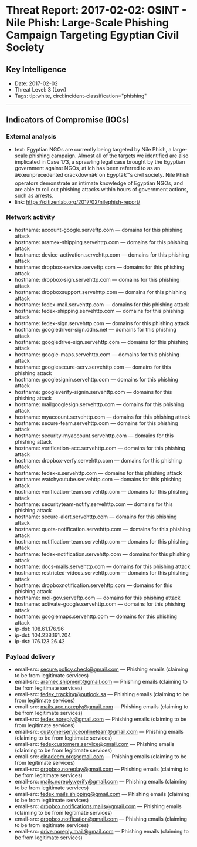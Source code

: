 # Threat Report: 2017-02-02: OSINT - Nile Phish: Large-Scale Phishing Campaign Targeting Egyptian Civil Society


## Key Intelligence
* Date: 2017-02-02
* Threat Level: 3 (Low)
* Tags: tlp:white, circl:incident-classification="phishing"

---

## Indicators of Compromise (IOCs)
### External analysis
* text: Egyptian NGOs are currently being targeted by Nile Phish, a large-scale phishing campaign.
Almost all of the targets we identified are also implicated in Case 173, a sprawling legal case brought by the Egyptian government against NGOs, at ich has been referred to as an â€œunprecedented crackdownâ€ on Egyptâ€™s civil society.
Nile Phish operators demonstrate an intimate knowledge of Egyptian NGOs, and are able to roll out phishing attacks within hours of government actions, such as arrests.
* link: https://citizenlab.org/2017/02/nilephish-report/

### Network activity
* hostname: account-google.serveftp.com — domains for this phishing attack
* hostname: aramex-shipping.servehttp.com — domains for this phishing attack
* hostname: device-activation.servehttp.com — domains for this phishing attack
* hostname: dropbox-service.serveftp.com — domains for this phishing attack
* hostname: dropbox-sign.servehttp.com — domains for this phishing attack
* hostname: dropboxsupport.servehttp.com — domains for this phishing attack
* hostname: fedex-mail.servehttp.com — domains for this phishing attack
* hostname: fedex-shipping.servehttp.com — domains for this phishing attack
* hostname: fedex-sign.servehttp.com — domains for this phishing attack
* hostname: googledriver-sign.ddns.net — domains for this phishing attack
* hostname: googledrive-sign.servehttp.com — domains for this phishing attack
* hostname: google-maps.servehttp.com — domains for this phishing attack
* hostname: googlesecure-serv.servehttp.com — domains for this phishing attack
* hostname: googlesignin.servehttp.com — domains for this phishing attack
* hostname: googleverify-signin.servehttp.com — domains for this phishing attack
* hostname: mailgooglesign.servehttp.com — domains for this phishing attack
* hostname: myaccount.servehttp.com — domains for this phishing attack
* hostname: secure-team.servehttp.com — domains for this phishing attack
* hostname: security-myaccount.servehttp.com — domains for this phishing attack
* hostname: verification-acc.servehttp.com — domains for this phishing attack
* hostname: dropbox-verfy.servehttp.com — domains for this phishing attack
* hostname: fedex-s.servehttp.com — domains for this phishing attack
* hostname: watchyoutube.servehttp.com — domains for this phishing attack
* hostname: verification-team.servehttp.com — domains for this phishing attack
* hostname: securityteam-notify.servehttp.com — domains for this phishing attack
* hostname: secure-alert.servehttp.com — domains for this phishing attack
* hostname: quota-notification.servehttp.com — domains for this phishing attack
* hostname: notification-team.servehttp.com — domains for this phishing attack
* hostname: fedex-notification.servehttp.com — domains for this phishing attack
* hostname: docs-mails.servehttp.com — domains for this phishing attack
* hostname: restricted-videos.servehttp.com — domains for this phishing attack
* hostname: dropboxnotification.servehttp.com — domains for this phishing attack
* hostname: moi-gov.serveftp.com — domains for this phishing attack
* hostname: activate-google.servehttp.com — domains for this phishing attack
* hostname: googlemaps.servehttp.com — domains for this phishing attack
* ip-dst: 108.61.176.96
* ip-dst: 104.238.191.204
* ip-dst: 176.123.26.42

### Payload delivery
* email-src: secure.policy.check@gmail.com — Phishing emails (claiming to be from legitimate services)
* email-src: aramex.shipment@gmail.com — Phishing emails (claiming to be from legitimate services)
* email-src: fedex_tracking@outlook.sa — Phishing emails (claiming to be from legitimate services)
* email-src: mails.acc.noreply@gmail.com — Phishing emails (claiming to be from legitimate services)
* email-src: fedex.noreply@gmail.com — Phishing emails (claiming to be from legitimate services)
* email-src: customerserviceonlineteam@gmail.com — Phishing emails (claiming to be from legitimate services)
* email-src: fedexcustomers.service@gmail.com — Phishing emails (claiming to be from legitimate services)
* email-src: elnadeem.org@gmail.com — Phishing emails (claiming to be from legitimate services)
* email-src: dropbox.noreplay@gmail.com — Phishing emails (claiming to be from legitimate services)
* email-src: mails.noreply.verify@gmail.com — Phishing emails (claiming to be from legitimate services)
* email-src: fedex.mails.shipping@gmail.com — Phishing emails (claiming to be from legitimate services)
* email-src: dropbox.notifications.mails@gmail.com — Phishing emails (claiming to be from legitimate services)
* email-src: dropbox.notfication@gmail.com — Phishing emails (claiming to be from legitimate services)
* email-src: drive.noreply.mail@gmail.com — Phishing emails (claiming to be from legitimate services)
